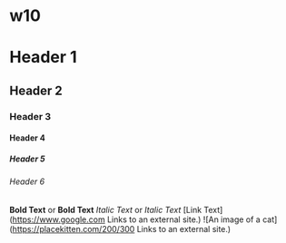 # w10
# Header 1
## Header 2
### Header 3
#### Header 4
##### Header 5
###### Header 6
**Bold Text** or __Bold Text__
*Italic Text* or _Italic Text_
[Link Text](https://www.google.com
Links to an external site.)
![An image of a cat](https://placekitten.com/200/300
Links to an external site.)